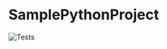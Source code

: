 # SamplePythonProject

![Tests](https://github.com/everwitt7/SamplePythonProject/actions/workflows/tests.yml/badge.svg)
